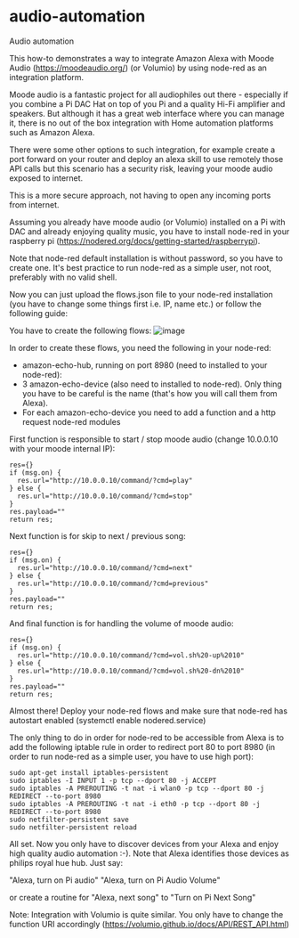 # audio-automation
Audio automation

This how-to demonstrates a way to integrate Amazon Alexa with Moode Audio (https://moodeaudio.org/) (or Volumio) by using node-red as an integration platform.

Moode audio is a fantastic project for all audiophiles out there - especially if you combine a Pi DAC Hat on top of you Pi and a quality Hi-Fi amplifier and speakers. But although it has a great web interface where you can manage it, there is no out of the box integration with Home automation platforms such as Amazon Alexa.

There were some other options to such integration, for example create a port forward on your router and deploy an alexa skill to use remotely those API calls but this scenario has a security risk, leaving your moode audio exposed to internet.

This is a more secure approach, not having to open any incoming ports from internet.

Assuming you already have moode audio (or Volumio) installed on a Pi with DAC and already enjoying quality music, you have to install node-red in your raspberry pi (https://nodered.org/docs/getting-started/raspberrypi).

Note that node-red default installation is without password, so you have to create one. It's best practice to run node-red as a simple user, not root, preferably with no valid shell.

Now you can just upload the flows.json file to your node-red installation (you have to change some things first i.e. IP, name etc.) or follow the following guide:

You have to create the following flows:
![image](https://github.com/abrakadabra2k/moode-audio-automation/assets/43200593/1ac3c4ff-894b-43a6-9cb1-defc83028d99)


In order to create these flows, you need the following in your node-red:

- amazon-echo-hub, running on port 8980 (need to installed to your node-red):
- 3 amazon-echo-device (also need to installed to node-red). Only thing you have to be careful is the name (that's how you will call them from Alexa).
- For each amazon-echo-device you need to add a function and a http request node-red modules

First function is responsible to start / stop moode audio (change 10.0.0.10 with your moode internal IP):
```
res={}
if (msg.on) {
  res.url="http://10.0.0.10/command/?cmd=play"
} else {
  res.url="http://10.0.0.10/command/?cmd=stop"
}
res.payload=""
return res;
```

Next function is for skip to next / previous song:
```
res={}
if (msg.on) {
  res.url="http://10.0.0.10/command/?cmd=next"
} else {
  res.url="http://10.0.0.10/command/?cmd=previous"
}
res.payload=""
return res;
```

And final function is for handling the volume of moode audio:
```
res={}
if (msg.on) {
  res.url="http://10.0.0.10/command/?cmd=vol.sh%20-up%2010"
} else {
  res.url="http://10.0.0.10/command/?cmd=vol.sh%20-dn%2010"
}
res.payload=""
return res;
```

Almost there! Deploy your node-red flows and make sure that node-red has autostart enabled (systemctl enable nodered.service)

The only thing to do in order for node-red to be accessible from Alexa is to add the following iptable rule in order to redirect port 80 to port 8980 (in order to run node-red as a simple user, you have to use high port):
```
sudo apt-get install iptables-persistent
sudo iptables -I INPUT 1 -p tcp --dport 80 -j ACCEPT
sudo iptables -A PREROUTING -t nat -i wlan0 -p tcp --dport 80 -j REDIRECT --to-port 8980
sudo iptables -A PREROUTING -t nat -i eth0 -p tcp --dport 80 -j REDIRECT --to-port 8980
sudo netfilter-persistent save
sudo netfilter-persistent reload
```

All set. Now you only have to discover devices from your Alexa and enjoy high quality audio automation :-). Note that Alexa identifies those devices as philips royal hue hub. Just say:

"Alexa, turn on Pi audio"
"Alexa, turn on Pi Audio Volume"

or create a routine for "Alexa, next song" to "Turn on Pi Next Song"

Note: Integration with Volumio is quite similar. You only have to change the function URI accordingly (https://volumio.github.io/docs/API/REST_API.html)
